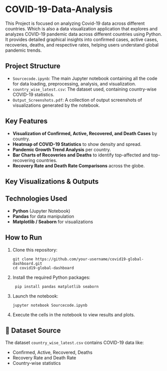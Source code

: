 # COVID-19-Data-Analysis
This Project is focused on analyzing Covid-19 data across different countries.
Which is also a data visualization application that explores and analyzes COVID-19 pandemic data across different countries using Python. It provides detailed graphical insights into confirmed cases, active cases, recoveries, deaths, and respective rates, helping users understand global pandemic trends.

## Project Structure

* `Sourcecode.ipynb`: The main Jupyter notebook containing all the code for data loading, preprocessing, analysis, and visualization.
* `country_wise_latest.csv`: The dataset used, containing country-wise COVID-19 statistics.
* `Output_Screenshots.pdf`: A collection of output screenshots of visualizations generated by the notebook.

## Key Features

* **Visualization of Confirmed, Active, Recovered, and Death Cases** by country.
* **Heatmap of COVID-19 Statistics** to show density and spread.
* **Pandemic Growth Trend Analysis** per country.
* **Bar Charts of Recoveries and Deaths** to identify top-affected and top-recovering countries.
* **Recovery Rate and Death Rate Comparisons** across the globe.

## Key Visualizations & Outputs



## Technologies Used

* **Python** (Jupyter Notebook)
* **Pandas** for data manipulation
* **Matplotlib / Seaborn** for visualizations

## How to Run

1. Clone this repository:

   ```
   git clone https://github.com/your-username/covid19-global-dashboard.git
   cd covid19-global-dashboard
   ```

2. Install the required Python packages:

   `
   pip install pandas matplotlib seaborn`

3. Launch the notebook:

   ```
   jupyter notebook Sourcecode.ipynb
   ```

4. Execute the cells in the notebook to view results and plots.

## 📌 Dataset Source

The dataset `country_wise_latest.csv` contains COVID-19 data like:

* Confirmed, Active, Recovered, Deaths
* Recovery Rate and Death Rate
* Country-wise statistics
